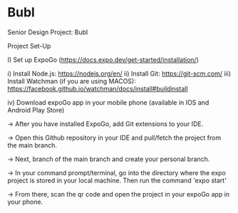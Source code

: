 # Bubl
Senior Design Project: Bubl

Project Set-Up

I) Set up ExpoGo (https://docs.expo.dev/get-started/installation/)

i) Install Node.js: https://nodejs.org/en/ 
ii) Install Git:  https://git-scm.com/
iii) Install Watchman (if you are using MACOS): https://facebook.github.io/watchman/docs/install#buildinstall

iv) Download expoGo app in your mobile phone (available in IOS and Android Play Store)

-> After you have installed ExpoGo, add Git extensions to your IDE. 

-> Open this Github repository in your IDE and pull/fetch the project from the main branch.

-> Next, branch of the main branch and create your personal branch.

-> In your command prompt/terminal, go into the directory where the expo project is stored in your local machine. Then run the command 'expo start'

-> From  there, scan the qr code and open the project in your expoGo app in your phone.
